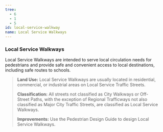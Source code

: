 ```yaml
---
tree:
  - 6
  - 1
  - 5
id: local-service-walkway
name: Local Service Walkways
---
```

### Local Service Walkways

Local Service Walkways are intended to serve local circulation needs for pedestrians and provide safe and convenient access to local destinations, including safe routes to schools.

> **Land Use:** Local Service Walkways are usually located in residential, commercial, or industrial areas on Local Service Traffic Streets.
>
> **Classification:** All streets not classified as City Walkways or Off-Street Paths, with the exception of Regional Trafficways not also classified as Major City Traffic Streets, are classified as Local Service Walkways.
>
> **Improvements:** Use the Pedestrian Design Guide to design Local Service Walkways.
